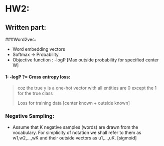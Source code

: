 # HW2:

## Written part:

###Word2vec:
- Word embedding vectors
- Softmax -> Probability 
- Objective function : -logP [Max outside probability for specified center W]

#### 1: -logP ?= Cross entropy loss:
> coz the true y is a one-hot vector with all entities are 0 except the 1 for the true class 
> 
> Loss for training data [center known + outside known] 


### Negative Sampling: 
- Assume that K negative samples (words) are drawn from the vocabulary. For simplicity of notation we shall refer to them as w1,w2,...,wK and their outside vectors as u1,...,uK. [sigmoid]
 